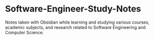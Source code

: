 # Software-Engineer-Study-Notes


Notes taken with Obsidian while learning and studying various courses, academic subjects, and research related to Software Engineering and Computer Science.


